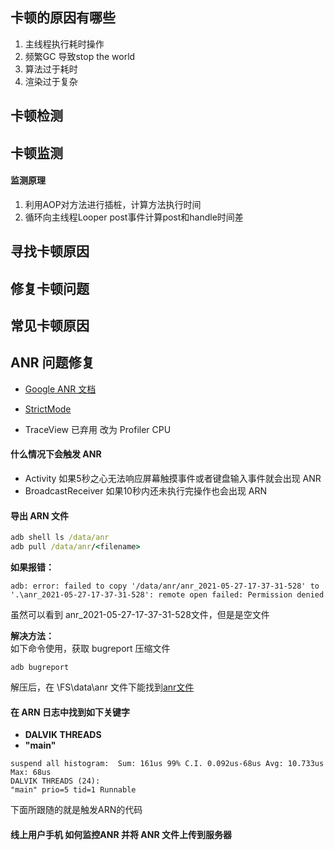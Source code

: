 
## 卡顿的原因有哪些
1. 主线程执行耗时操作
2. 频繁GC 导致stop the world
3. 算法过于耗时
4. 渲染过于复杂

## 卡顿检测
## 卡顿监测
#### 监测原理
1. 利用AOP对方法进行插桩，计算方法执行时间
2. 循环向主线程Looper post事件计算post和handle时间差

## 寻找卡顿原因
## 修复卡顿问题
## 常见卡顿原因
## ANR 问题修复 
* [Google ANR 文档](https://developer.android.com/topic/performance/vitals/anr)
* [StrictMode](https://blog.csdn.net/weixin_40763897/article/details/89018306)
  
* TraceView 已弃用 改为 Profiler CPU
#### 什么情况下会触发 ANR
* Activity 如果5秒之心无法响应屏幕触摸事件或者键盘输入事件就会出现 ANR
* BroadcastReceiver 如果10秒内还未执行完操作也会出现 ARN
  
#### 导出 ARN 文件
```cmd
adb shell ls /data/anr
adb pull /data/anr/<filename>
```
**如果报错：** 
```
adb: error: failed to copy '/data/anr/anr_2021-05-27-17-37-31-528' to '.\anr_2021-05-27-17-37-31-528': remote open failed: Permission denied
```
虽然可以看到 anr_2021-05-27-17-37-31-528文件，但是是空文件

**解决方法：**  
如下命令使用，获取 bugreport 压缩文件
```
adb bugreport
```
解压后，在 \FS\data\anr 文件下能找到[anr文件](https://github.com/ooftf/ooftf.github.io/blob/master/res/anr_2021-05-27-17-46-43-661?raw=true)

#### 在 ARN 日志中找到如下关键字
* **DALVIK THREADS**
* **"main"**
```
suspend all histogram:	Sum: 161us 99% C.I. 0.092us-68us Avg: 10.733us Max: 68us
DALVIK THREADS (24):
"main" prio=5 tid=1 Runnable
``` 
下面所跟随的就是触发ARN的代码


#### 线上用户手机 如何监控ANR 并将 ANR 文件上传到服务器
                                                                                                                                                                                                                                                                         